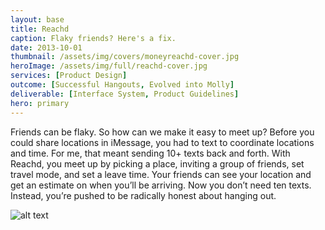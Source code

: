 ```yaml
---
layout: base
title: Reachd
caption: Flaky friends? Here's a fix.
date: 2013-10-01
thumbnail: /assets/img/covers/moneyreachd-cover.jpg
heroImage: /assets/img/full/reachd-cover.jpg
services: [Product Design]
outcome: [Successful Hangouts, Evolved into Molly]
deliverable: [Interface System, Product Guidelines]
hero: primary
---
```


Friends can be flaky. So how can we make it easy to meet up? Before you could share locations in iMessage, you had to text to coordinate locations and time. For me, that meant sending 10+ texts back and forth. With Reachd, you meet up by picking a place, inviting a group of friends, set travel mode, and set a leave time. Your friends can see your location and get an estimate on when you’ll be arriving. Now you don’t need ten texts. Instead, you’re pushed to be radically honest about hanging out.

![alt text](https://c1.staticflickr.com/5/4288/34645569093_f5d285d989_o.jpg)
